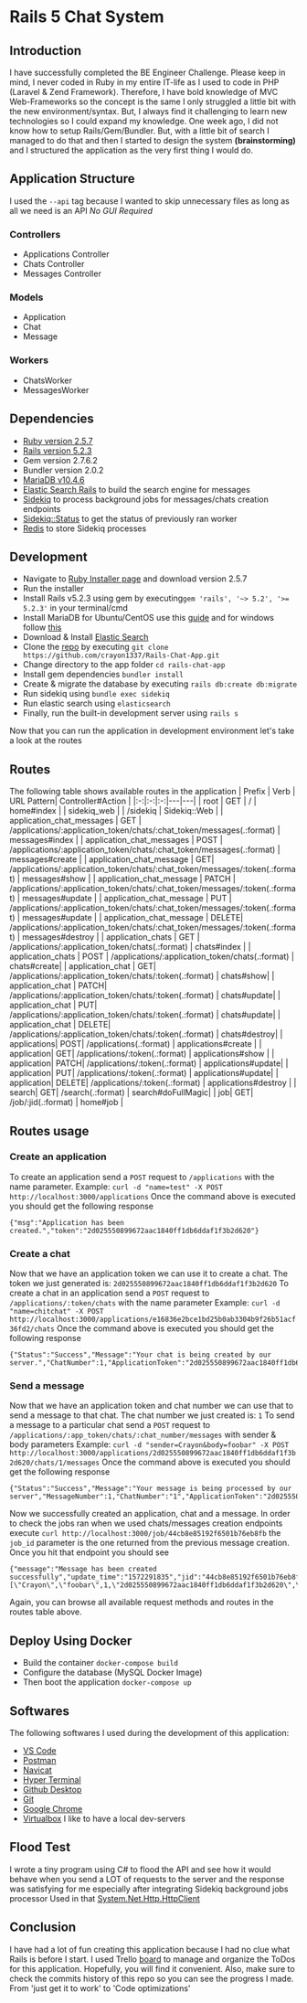 ﻿# Rails 5 Chat System
## Introduction
I have successfully completed the BE Engineer Challenge. Please keep in mind, I never coded in Ruby in my entire IT-life as I used to code in PHP (Laravel & Zend Framework). Therefore, I have bold knowledge of MVC Web-Frameworks so the concept is the same I only struggled a little bit with the new environment/syntax. But, I always find it challenging to learn new technologies so I could expand my knowledge. One week ago, I did not know how to setup Rails/Gem/Bundler. But, with a little bit of search I managed to do that and then I started to design the system **(brainstorming)** and I structured the application as the very first thing I would do. 
## Application Structure
I used the `--api` tag because I wanted to skip unnecessary files as long as all we need is an API *No GUI Required*
### Controllers
 - Applications Controller
 - Chats Controller
 - Messages Controller 
### Models
 - Application 
 - Chat
 - Message
### Workers
 - ChatsWorker
 - MessagesWorker
## Dependencies
 - [Ruby version 2.5.7]([https://rubyinstaller.org/downloads/])
 - [Rails version 5.2.3](https://rubygems.org/gems/rails/versions/5.2.3)
 - Gem version 2.7.6.2
 - Bundler version 2.0.2
 - [MariaDB v10.4.6](https://mariadb.com/kb/en/library/mariadb-1046-release-notes/) 
 - [Elastic Search Rails]([https://github.com/elastic/elasticsearch-rails](https://github.com/elastic/elasticsearch-rails)) to build the search engine for messages
 - [Sidekiq](https://github.com/mperham/sidekiq) to process background jobs for messages/chats creation endpoints
 - [Sidekiq::Status](https://github.com/utgarda/sidekiq-status) to get the status of previously ran worker
 - [Redis](https://redis.io/) to store Sidekiq processes
## Development
 - Navigate to [Ruby Installer page]([https://rubyinstaller.org/downloads/]) and download version 2.5.7 
 - Run the installer
 - Install Rails v5.2.3 using gem by executing`gem 'rails', '~> 5.2', '>= 5.2.3'` in your terminal/cmd
 - Install MariaDB for Ubuntu/CentOS use this [guide](https://computingforgeeks.com/install-mariadb-10-on-ubuntu-18-04-and-centos-7/) and for windows follow [this](https://mariadb.com/kb/en/library/installing-mariadb-msi-packages-on-windows/)
 - Download & Install [Elastic Search](https://www.elastic.co/guide/en/elasticsearch/reference/current/install-elasticsearch.html)
 - Clone the [repo]([https://github.com/crayon1337/Rails-Chat-App]) by executing `git clone https://github.com/crayon1337/Rails-Chat-App.git`
 - Change directory to the app folder `cd rails-chat-app`
 - Install gem dependencies `bundler install`
 - Create & migrate the database by executing `rails db:create db:migrate`
 - Run sidekiq using `bundle exec sidekiq`
 - Run elastic search using `elasticsearch`
 - Finally, run the built-in development server using `rails s`
 
 Now that you can run the application in development environment let's take a look at the routes
 ## Routes
 The following table shows available routes in the application
| Prefix  | Verb  | URL  Pattern| Controller#Action  |
|:-:|:-:|:-:|---|---|
| root  | GET  | /  | home#index  |
| sidekiq_web  |   | /sidekiq  | Sidekiq::Web  |
| application_chat_messages  | GET  | /applications/:application_token/chats/:chat_token/messages(.:format)  |  messages#index |
| application_chat_messages  | POST | /applications/:application_token/chats/:chat_token/messages(.:format)  |  messages#create |
| application_chat_message | GET| /applications/:application_token/chats/:chat_token/messages/:token(.:format)  |  messages#show |
| application_chat_message | PATCH | /applications/:application_token/chats/:chat_token/messages/:token(.:format)  |  messages#update |
| application_chat_message | PUT | /applications/:application_token/chats/:chat_token/messages/:token(.:format)  |  messages#update |
| application_chat_message | DELETE| /applications/:application_token/chats/:chat_token/messages/:token(.:format)  |  messages#destroy |
| application_chats | GET | /applications/:application_token/chats(.:format)  |  chats#index |
| application_chats | POST | /applications/:application_token/chats(.:format)  |  chats#create|
| application_chat | GET| /applications/:application_token/chats/:token(.:format)  |  chats#show|
| application_chat | PATCH| /applications/:application_token/chats/:token(.:format)  |  chats#update|
| application_chat | PUT| /applications/:application_token/chats/:token(.:format)  |  chats#update|
| application_chat | DELETE| /applications/:application_token/chats/:token(.:format)  |  chats#destroy|
| applications| POST| /applications(.:format)  |  applications#create |
| application| GET| /applications/:token(.:format)  |  applications#show |
| application| PATCH| /applications/:token(.:format)  |  applications#update|
| application| PUT| /applications/:token(.:format)  |  applications#update|
| application| DELETE| /applications/:token(.:format)  |  applications#destroy |
| search| GET| /search(.:format)  |  search#doFullMagic|
| job| GET| /job/:jid(.:format)  |  home#job |
## Routes usage
### Create an application
To create an application send a `POST` request to `/applications` with the name parameter. 
Example: `curl -d "name=test" -X POST http://localhost:3000/applications`
Once the command above is executed you should get the following response 
```code 
{"msg":"Application has been created.","token":"2d025550899672aac1840ff1db6ddaf1f3b2d620"}
```
### Create a chat 
Now that we have an application token we can use it to create a chat. The token we just generated is: `2d025550899672aac1840ff1db6ddaf1f3b2d620`
To create a chat in an application send a `POST` request to `/applications/:token/chats` with the name parameter
Example:  `curl -d "name=chitchat" -X POST http://localhost:3000/applications/e16836e2bce1bd25b0ab3304b9f26b51acf36fd2/chats`
Once the command above is executed you should get the following response 
```code 
{"Status":"Success","Message":"Your chat is being created by our server.","ChatNumber":1,"ApplicationToken":"2d025550899672aac1840ff1db6ddaf1f3b2d620","JobID":"d2c13480f9efe690e70ee095"}
```
### Send a message
Now that we have an application token and chat number we can use that to send a message to that chat. The chat number we just created is: `1`
To send a message to a particular chat send a `POST` request to `/applications/:app_token/chats/:chat_number/messages` with sender & body parameters
Example: `curl -d "sender=Crayon&body=foobar" -X POST http://localhost:3000/applications/2d025550899672aac1840ff1db6ddaf1f3b2d620/chats/1/messages`
Once the command above is executed you should get the following response
```code
{"Status":"Success","Message":"Your message is being processed by our server","MessageNumber":1,"ChatNumber":"1","ApplicationToken":"2d025550899672aac1840ff1db6ddaf1f3b2d620","JobID":"44cb8e85192f6501b76eb8fb"}
```
Now we successfully created an application, chat and a message. In order to check the jobs ran when we used chats/messages creation endpoints execute `curl http://localhost:3000/job/44cb8e85192f6501b76eb8fb` the `job_id` parameter is the one returned from the previous message creation. Once you hit that endpoint you should see 
```code
{"message":"Message has been created successfully","update_time":"1572291835","jid":"44cb8e85192f6501b76eb8fb","status":"complete","worker":"MessagesWorker","args":"[\"Crayon\",\"foobar\",1,\"2d025550899672aac1840ff1db6ddaf1f3b2d620\",\"1\"]"}
```
Again, you can browse all available request methods and routes in the routes table above.

## Deploy Using Docker
- Build the container `docker-compose build`
- Configure the database (MySQL Docker Image)
- Then boot the application `docker-compose up` 

## Softwares
The following softwares I used during the development of this application:
- [VS Code](https://code.visualstudio.com/)
- [Postman](https://www.getpostman.com/)
- [Navicat](https://www.navicat.com/en/)
- [Hyper Terminal](https://hyper.is/)
- [Github Desktop](https://desktop.github.com/)
- [Git](https://git-scm.com/)
- [Google Chrome](https://www.google.com/chrome/)
- [Virtualbox]([Virtualbox.org]) I like to have a local dev-servers

## Flood Test
I wrote a tiny program using C# to flood the API and see how it would behave when you send a LOT of requests to the server and the response was satisfying for me especially after integrating Sidekiq background jobs processor
Used in that [System.Net.Http.HttpClient](https://docs.microsoft.com/en-us/dotnet/api/system.net.http.httpclient.postasync?view=netframework-4.8)


## Conclusion 
I have had a lot of fun creating this application because I had no clue what Rails is before I start. I used Trello [board]([[https://trello.com/b/ToakvioE/instabug-chat-system](https://trello.com/b/ToakvioE/instabug-chat-system)]) to manage and organize the ToDos for this application. Hopefully, you will find it convenient. Also, make sure to check the commits history of this repo so you can see the progress I made. From 'just get it to work' to 'Code optimizations'
